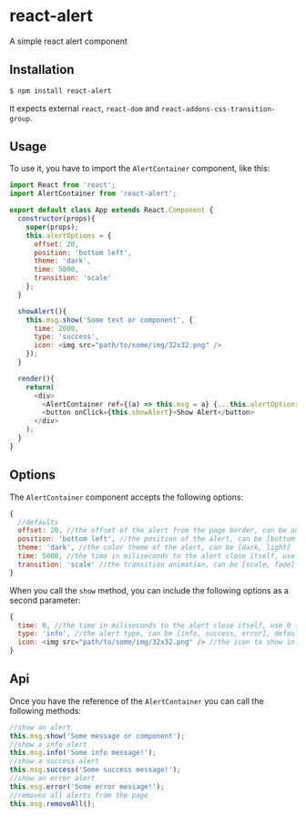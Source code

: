 # react-alert

A simple react alert component

## Installation

```bash
$ npm install react-alert
```

It expects external `react`, `react-dom` and `react-addons-css-transition-group`.

## Usage

To use it, you have to import the `AlertContainer` component, like this:

```js
import React from 'react';
import AlertContainer from 'react-alert';

export default class App extends React.Component {
  constructor(props){
    super(props);
    this.alertOptions = {
      offset: 20,
      position: 'bottom left',
      theme: 'dark',
      time: 5000,
      transition: 'scale'
    };
  }

  showAlert(){
    this.msg.show('Some text or component', {
      time: 2000,
      type: 'success',
      icon: <img src="path/to/some/img/32x32.png" />
    });
  }

  render(){
    return(
      <div>
        <AlertContainer ref={(a) => this.msg = a} {...this.alertOptions} />
        <button onClick={this.showAlert}>Show Alert</button>
      </div>
    );
  }
}
```

## Options

The `AlertContainer` component accepts the following options:

```js
{
  //defaults
  offset: 20, //the offset of the alert from the page border, can be any number
  position: 'bottom left', //the position of the alert, can be [bottom left, bottom right, top left, top right]
  theme: 'dark', //the color theme of the alert, can be [dark, light]
  time: 5000, //the time in miliseconds to the alert close itself, use 0 to prevent auto close (apply to all alerts)
  transition: 'scale' //the transition animation, can be [scale, fade]
}
```

When you call the `show` method, you can include the following options as a second parameter:

```js
{
  time: 0, //the time in miliseconds to the alert close itself, use 0 to prevent auto close (apply to this alert only), default is 5000
  type: 'info', //the alert type, can be [info, success, error], default is info
  icon: <img src="path/to/some/img/32x32.png" /> //the icon to show in the alert, if none is given the default of each type will be showed
}
```

## Api

Once you have the reference of the `AlertContainer` you can call the following methods:

```js
//show an alert
this.msg.show('Some message or component');
//show a info alert
this.msg.info('Some info message!');
//show a success alert
this.msg.success('Some success message!');
//show an error alert
this.msg.error('Some error message!');
//removes all alerts from the page
this.msg.removeAll();
```